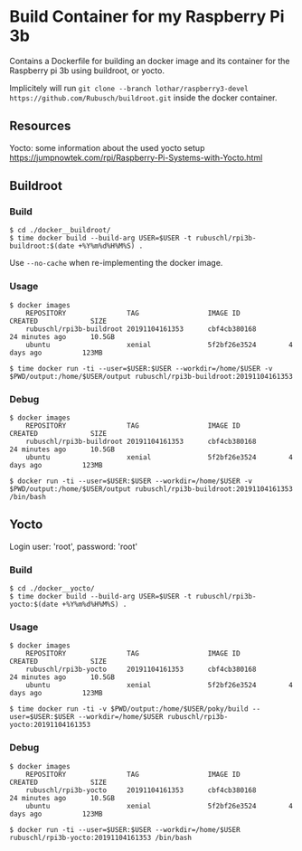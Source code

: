 # Build Container for my Raspberry Pi 3b

Contains a Dockerfile for building an docker image and its container for the Raspberry pi 3b using buildroot, or yocto.

Implicitely will run ```git clone --branch lothar/raspberry3-devel https://github.com/Rubusch/buildroot.git``` inside the docker container.



## Resources

Yocto: some information about the used yocto setup
https://jumpnowtek.com/rpi/Raspberry-Pi-Systems-with-Yocto.html



## Buildroot

### Build


```
$ cd ./docker__buildroot/
$ time docker build --build-arg USER=$USER -t rubuschl/rpi3b-buildroot:$(date +%Y%m%d%H%M%S) .
```

Use ```--no-cache``` when re-implementing the docker image.


### Usage

```
$ docker images
    REPOSITORY               TAG                 IMAGE ID            CREATED             SIZE
    rubuschl/rpi3b-buildroot 20191104161353      cbf4cb380168        24 minutes ago      10.5GB
    ubuntu                   xenial              5f2bf26e3524        4 days ago          123MB

$ time docker run -ti --user=$USER:$USER --workdir=/home/$USER -v $PWD/output:/home/$USER/output rubuschl/rpi3b-buildroot:20191104161353
```

### Debug

```
$ docker images
    REPOSITORY               TAG                 IMAGE ID            CREATED             SIZE
    rubuschl/rpi3b-buildroot 20191104161353      cbf4cb380168        24 minutes ago      10.5GB
    ubuntu                   xenial              5f2bf26e3524        4 days ago          123MB

$ docker run -ti --user=$USER:$USER --workdir=/home/$USER -v $PWD/output:/home/$USER/output rubuschl/rpi3b-buildroot:20191104161353 /bin/bash
```



## Yocto

Login user: 'root', password: 'root'


### Build

```
$ cd ./docker__yocto/
$ time docker build --build-arg USER=$USER -t rubuschl/rpi3b-yocto:$(date +%Y%m%d%H%M%S) .
```


### Usage

```
$ docker images
    REPOSITORY               TAG                 IMAGE ID            CREATED             SIZE
    rubuschl/rpi3b-yocto     20191104161353      cbf4cb380168        24 minutes ago      10.5GB
    ubuntu                   xenial              5f2bf26e3524        4 days ago          123MB

$ time docker run -ti -v $PWD/output:/home/$USER/poky/build --user=$USER:$USER --workdir=/home/$USER rubuschl/rpi3b-yocto:20191104161353
```


### Debug

```
$ docker images
    REPOSITORY               TAG                 IMAGE ID            CREATED             SIZE
    rubuschl/rpi3b-yocto     20191104161353      cbf4cb380168        24 minutes ago      10.5GB
    ubuntu                   xenial              5f2bf26e3524        4 days ago          123MB

$ docker run -ti --user=$USER:$USER --workdir=/home/$USER rubuschl/rpi3b-yocto:20191104161353 /bin/bash
```
